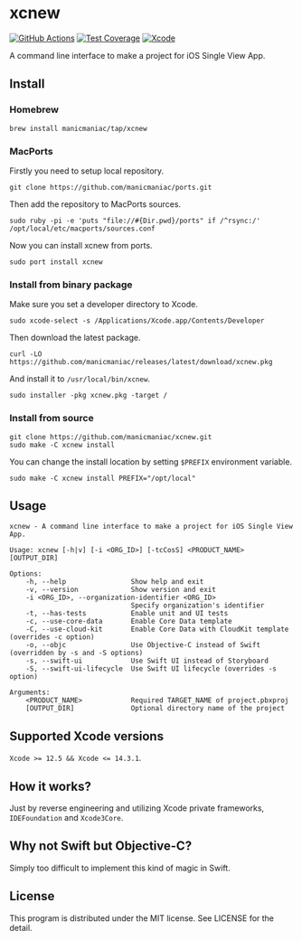 xcnew
=====

[![GitHub Actions](https://github.com/manicmaniac/xcnew/actions/workflows/test.yml/badge.svg)](https://github.com/manicmaniac/xcnew/actions/workflows/test.yml)
[![Test Coverage](https://api.codeclimate.com/v1/badges/1b708551a78044461357/test_coverage)](https://codeclimate.com/github/manicmaniac/xcnew/test_coverage)
[![Xcode](https://img.shields.io/badge/xcode-12%20%7C%2013%20%7C%2014-blue)](https://github.com/manicmaniac/xcnew#supported-xcode-versions)

A command line interface to make a project for iOS Single View App.

Install
-------

### Homebrew

    brew install manicmaniac/tap/xcnew

### MacPorts

Firstly you need to setup local repository.

    git clone https://github.com/manicmaniac/ports.git

Then add the repository to MacPorts sources.

    sudo ruby -pi -e 'puts "file://#{Dir.pwd}/ports" if /^rsync:/' /opt/local/etc/macports/sources.conf

Now you can install xcnew from ports.

    sudo port install xcnew

### Install from binary package

Make sure you set a developer directory to Xcode.

    sudo xcode-select -s /Applications/Xcode.app/Contents/Developer

Then download the latest package.

    curl -LO https://github.com/manicmaniac/releases/latest/download/xcnew.pkg

And install it to `/usr/local/bin/xcnew`.

    sudo installer -pkg xcnew.pkg -target /

### Install from source

    git clone https://github.com/manicmaniac/xcnew.git
    sudo make -C xcnew install

You can change the install location by setting `$PREFIX` environment variable.

    sudo make -C xcnew install PREFIX="/opt/local"

Usage
-----

<!-- The following section is generated by `./Scripts/xml2c -HiI4 Sources/xcnew/xcnew.mxml README.md` -->
<!-- xml2c:start -->
    xcnew - A command line interface to make a project for iOS Single View App.

    Usage: xcnew [-h|v] [-i <ORG_ID>] [-tcCosS] <PRODUCT_NAME> [OUTPUT_DIR]

    Options:
        -h, --help                Show help and exit
        -v, --version             Show version and exit
        -i <ORG_ID>, --organization-identifier <ORG_ID>
                                  Specify organization's identifier
        -t, --has-tests           Enable unit and UI tests
        -c, --use-core-data       Enable Core Data template
        -C, --use-cloud-kit       Enable Core Data with CloudKit template (overrides -c option)
        -o, --objc                Use Objective-C instead of Swift (overridden by -s and -S options)
        -s, --swift-ui            Use Swift UI instead of Storyboard
        -S, --swift-ui-lifecycle  Use Swift UI lifecycle (overrides -s option)

    Arguments:
        <PRODUCT_NAME>            Required TARGET_NAME of project.pbxproj
        [OUTPUT_DIR]              Optional directory name of the project
<!-- xml2c:end -->

Supported Xcode versions
------------------------

`Xcode >= 12.5 && Xcode <= 14.3.1`.

How it works?
-------------

Just by reverse engineering and utilizing Xcode private frameworks, `IDEFoundation` and `Xcode3Core`.

Why not Swift but Objective-C?
------------------------------

Simply too difficult to implement this kind of magic in Swift.

License
-------

This program is distributed under the MIT license.
See LICENSE for the detail.
